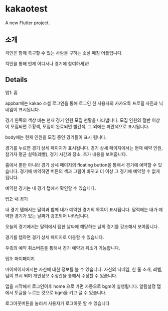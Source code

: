 # kakaotest

A new Flutter project.

## 소개
킥인은 함께 축구할 수 있는 사람을 구하는 소셜 매칭 어플입니다. 

킥인을 통해 언제 어디서나 경기에 참여하세요!

## Details
탭1: 홈

appbar에는 kakao 소셜 로그인을 통해 로그인 한 사용자의 카카오톡 프로필 사진과 닉네임이 표시됩니다. 

경기 왼쪽의 색상 바는 현재 경기 인원 모집 현황을 나타냅니다. 모집 인원의 절반 이상이 모집되면 주황색, 모집이 완료되면 빨간색, 그 외에는 파란색으로 표시됩니다.

body에는 현재 인원을 모집 중인 경기들이 표시 됩니다.

경기를 누르면 경기 상세 페이지가 표시됩니다. 경기 상세 페이지에서는 현재 예약 인원, 참가자 평균 실력(레벨), 경기 시간과 장소, 추가 내용을 보여줍니다.

홈에서 뿐만 아니라 경기 상세 페이지의 floating button을 통해서 경기에 예약할 수 있습니다. 경기에 예약하면 버튼의 색과 그림이 바뀌고 더 이상 그 경기에 예약할 수 없게 됩니다.

예약한 경기는 내 경기 탭에서 확인할 수 있습니다.

탭2: 내 경기

내 경기 탭에서는 달력과 함께 내가 예약한 경기의 목록이 표시됩니다.  달력에는 내가 예약한 경기가 있는 날짜가 강조되어 나타납니다.

오늘의 경기에서는 달력에서 탭한 날짜에 해당하는 날의 경기를 강조해서 보여줍니다.  

경기를 탭하면 경기 상세 페이지로 이동할 수 있습니다.

우측의 예약 취소버튼을 통해서 경기 예약과 취소가 가능합니다. 

탭3: 마이페이지

마이페이지에서는 자신에 대한 정보를 볼 수 있습니다. 자신의 닉네임, 한 줄 소개, 레벨, 팀이 표시 되며  개인정보 수정란을 통해서 수정할 수 있습니다. 

앱을 시작해서 로그인이후 home 으로 가면 자동으로 bgm이 실행됩니다. 알림설정 탭에서 토글을 누르는 것으로 bgm을 키고 끌 수 있습니다.

로그아웃버튼을 눌러서 사용자가 로그아웃 할 수 있습니다

